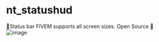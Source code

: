 # nt_statushud
🌼Status bar FIVEM supports all screen sizes. Open Source 🌼 <br/>
![image](https://github.com/Nutmito/nt_statushud/assets/91049342/ac7c4c1f-3214-472a-9f09-6fc722c53acc)
